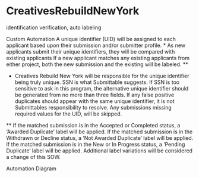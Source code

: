 # CreativesRebuildNewYork
identification verification, auto labeling


Custom Automation
A unique identifier (UID) will be assigned to each applicant based upon their submission and/or submitter profile. *
As new applicants submit their unique identifiers, they will be compared with existing applicants
If a new applicant matches any existing applicants from either project, both the new submission and the existing will be labeled. **

* Creatives Rebuild New York will be responsible for the unique identifier being truly unique. SSN is what Submittable suggests. If SSN is too sensitive to ask in this program, the alternative unique identifier should be generated from no more than three fields. If any false positive duplicates should appear with the same unique identifier, it is not Submittables responsibility to resolve. Any submissions missing required values for the UID, will be skipped.

** If the matched submission is in the Accepted or Completed status, a ‘Awarded Duplicate’ label will be applied. If the matched submission is in the Withdrawn or Decline status, a ‘Not Awarded Duplicate’ label will be applied. If the matched submission is in the New or In Progress status, a ‘Pending Duplicate’ label will be applied. Additional label variations will be considered a change of this SOW.

Automation Diagram

